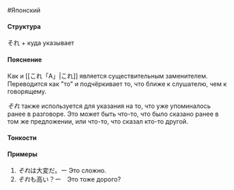 #Японский 
#### Структура
それ + куда указывает
#### Пояснение
Как и [[これ「A」|これ]] является существительным заменителем. Переводится как "то" и подчёркивает то, что ближе к слушателю, чем к говорящему.

*それ* также используется для указания на то, что уже упоминалось ранее в разговоре. Это может быть что-то, что было сказано ранее в том же предложении, или что-то, что сказал кто-то другой.
#### Тонкости

#### Примеры
1. *それ*は大変だ。ー Это сложно.
2. *それ*も高い？ー　Это тоже дорого?